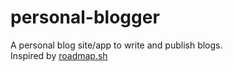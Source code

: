 # personal-blogger
A personal blog site/app to write and publish blogs.
<br>
Inspired by [roadmap.sh](https://roadmap.sh/projects/personal-blog)